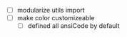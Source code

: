 - [ ] modularize utils import
- [ ] make color customizeable
  - [ ] defined all ansiCode by default
